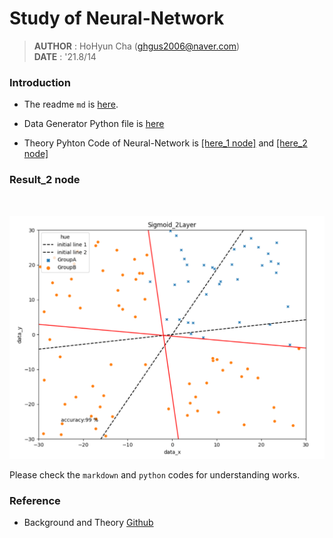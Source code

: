 # Study of Neural-Network

> **AUTHOR** : HoHyun Cha (ghgus2006@naver.com)  
> **DATE** : '21.8/14

### Introduction

- The readme `md` is [here](./Summary_study_Neural_Net.md).

- Data Generator Python file is [here](data_generator.py)

- Theory Pyhton Code of Neural-Network is [[here_1 node]](./SingleLayer_1node.py) and [[here_2 node]](twolayer_2node.py)

### Result_2 node

<br>

![image](./twolayer_2node_result_learnrate_0.02.png)

Please check the `markdown` and `python` codes for understanding works.

### Reference

- Background and Theory [Github](https://github.com/SungwookLE/ReND_Car_TensorLab_with_NeuralNet)
